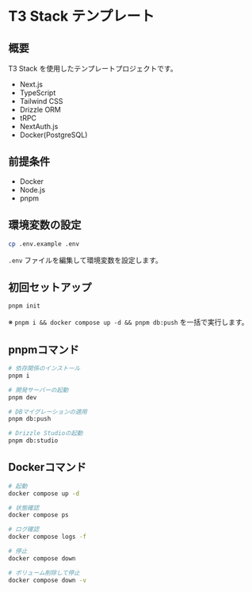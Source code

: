 # T3 Stack テンプレート

## 概要

T3 Stack を使用したテンプレートプロジェクトです。
- Next.js
- TypeScript
- Tailwind CSS
- Drizzle ORM
- tRPC
- NextAuth.js
- Docker(PostgreSQL)

## 前提条件
- Docker
- Node.js
- pnpm

## 環境変数の設定

```bash
cp .env.example .env
```

`.env` ファイルを編集して環境変数を設定します。

## 初回セットアップ

```bash
pnpm init
```

※ `pnpm i && docker compose up -d && pnpm db:push` を一括で実行します。

## pnpmコマンド

```bash
# 依存関係のインストール
pnpm i

# 開発サーバーの起動
pnpm dev

# DBマイグレーションの適用
pnpm db:push

# Drizzle Studioの起動
pnpm db:studio
```

## Dockerコマンド

```bash
# 起動
docker compose up -d

# 状態確認
docker compose ps

# ログ確認
docker compose logs -f

# 停止
docker compose down

# ボリューム削除して停止
docker compose down -v
```

